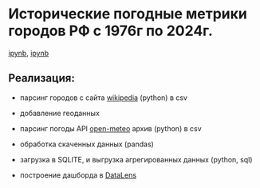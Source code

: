 # Исторические погодные метрики городов РФ с 1976г по 2024г.
[ipynb](), [ipynb]()
## Реализация:  
- парсинг городов с сайта [wikipedia](https://ru.wikipedia.org/wiki/%D0%A1%D0%BF%D0%B8%D1%81%D0%BE%D0%BA_%D0%B3%D0%BE%D1%80%D0%BE%D0%B4%D0%BE%D0%B2_%D0%A0%D0%BE%D1%81%D1%81%D0%B8%D0%B8) (python) в csv

- добавление геоданных

- парсинг погоды API [open-meteo](https://archive-api.open-meteo.com/v1/archive) архив (python) в csv

- обработка скаченных данных (pandas)

- загрузка в SQLITE, и выгрузка агрегированных данных (python, sql)

- построение дашборда в [DataLens](https://datalens.yandex/8vdawcfrz9rat) 
